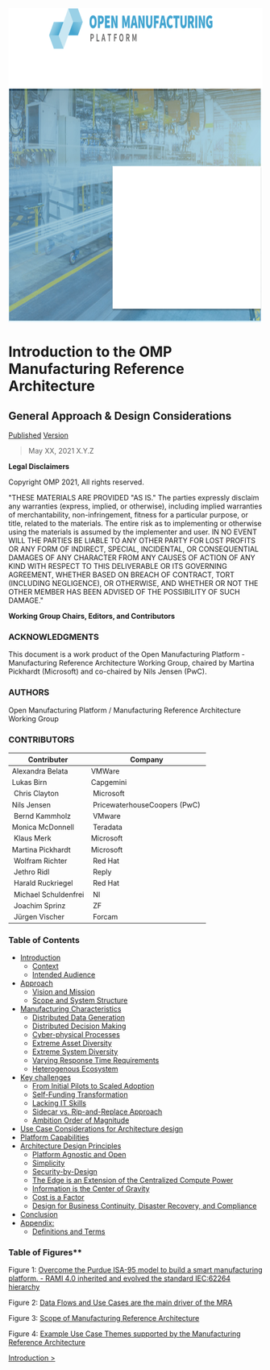 <img src="media/image1.png" style="width:8.72639in;height:6.49167in" />

# Introduction to the OMP Manufacturing Reference Architecture <!-- omit in toc -->
## General Approach & Design Considerations <!-- omit in toc -->

<u>Published</u> <u>Version</u>

> May XX, 2021 X.Y.Z

**Legal Disclaimers**

Copyright OMP 2021, All rights reserved.  
  
"THESE MATERIALS ARE PROVIDED "AS IS." The parties expressly disclaim
any warranties (express, implied, or otherwise), including implied
warranties of merchantability, non-infringement, fitness for a
particular purpose, or title, related to the materials. The entire risk
as to implementing or otherwise using the materials is assumed by the
implementer and user. IN NO EVENT WILL THE PARTIES BE LIABLE TO ANY
OTHER PARTY FOR LOST PROFITS OR ANY FORM OF INDIRECT, SPECIAL,
INCIDENTAL, OR CONSEQUENTIAL DAMAGES OF ANY CHARACTER FROM ANY CAUSES OF
ACTION OF ANY KIND WITH RESPECT TO THIS DELIVERABLE OR ITS GOVERNING
AGREEMENT, WHETHER BASED ON BREACH OF CONTRACT, TORT (INCLUDING
NEGLIGENCE), OR OTHERWISE, AND WHETHER OR NOT THE OTHER MEMBER HAS BEEN
ADVISED OF THE POSSIBILITY OF SUCH DAMAGE."

**Working Group Chairs, Editors, and Contributors**

### ACKNOWLEDGMENTS

This document is a work product of the Open Manufacturing Platform -
Manufacturing Reference Architecture Working Group, chaired by Martina
Pickhardt (Microsoft) and co-chaired by Nils Jensen (PwC).


### AUTHORS

Open Manufacturing Platform / Manufacturing Reference Architecture
Working Group


### CONTRIBUTORS

| Contributer | Company |
|--|--|
| Alexandra Belata | VMWare |
| Lukas Birn | Capgemini |
| Chris Clayton | Microsoft |
| Nils Jensen | PricewaterhouseCoopers (PwC) | 
| Bernd Kammholz | VMware |
| Monica McDonnell | Teradata |
| Klaus Merk | Microsoft |
| Martina Pickhardt | Microsoft |
| Wolfram Richter| Red Hat |
| Jethro Ridl | Reply |
| Harald Ruckriegel | Red Hat |
| Michael Schuldenfrei | NI |
| Joachim Sprinz| ZF |
| Jürgen Vischer | Forcam |


### Table of Contents

- [Introduction](./01_Introduction.md#introduction)
  - [Context](./01_Introduction.md#context)
  - [Intended Audience](./01_Introduction.md#intended-audience)
- [Approach](./02_Approach.md#approach)
  - [Vision and Mission](./02_Approach.md#vision-and-mission)
  - [Scope and System Structure](./02_Approach.md#scope-and-system-structure)
- [Manufacturing Characteristics](./03_Manufacturing_Characteristics.md#manufacturing-characteristics)
  - [Distributed Data Generation](./03_Manufacturing_Characteristics.md#distributed-data-generation)
  - [Distributed Decision Making](./03_Manufacturing_Characteristics.md#distributed-decision-making)
  - [Cyber-physical Processes](./03_Manufacturing_Characteristics.md#cyber-physical-processes)
  - [Extreme Asset Diversity](./03_Manufacturing_Characteristics.md#extreme-asset-diversity)
  - [Extreme System Diversity](./03_Manufacturing_Characteristics.md#extreme-system-diversity)
  - [Varying Response Time Requirements](./03_Manufacturing_Characteristics.md#varying-response-time-requirements)
  - [Heterogenous Ecosystem](./03_Manufacturing_Characteristics.md#heterogenous-ecosystem)
- [Key challenges](./04_Key_Challenges.md#key-challenges)
  - [From Initial Pilots to Scaled Adoption](./04_Key_Challenges.md#from-initial-pilots-to-scaled-adoption)
  - [Self-Funding Transformation](./04_Key_Challenges.md#self-funding-transformation)
  - [Lacking IT Skills](./04_Key_Challenges.md#lacking-it-skills)
  - [Sidecar vs. Rip-and-Replace Approach](./04_Key_Challenges.md#sidecar-vs-rip-and-replace-approach)
  - [Ambition Order of Magnitude](./04_Key_Challenges.md#ambition-order-of-magnitude)
- [Use Case Considerations for Architecture design](./05_Use_Case_Considerations.md#use-case-considerations-for-architecture-design)
- [Platform Capabilities](./06_Platform_Capabilities.md#platform-capabilities)
- [Architecture Design Principles](./07_Architecture_Design_Principles.md#architecture-design-principles)
  - [Platform Agnostic and Open](./07_Architecture_Design_Principles.md#platform-agnostic-and-open)
  - [Simplicity](./07_Architecture_Design_Principles.md#simplicity)
  - [Security-by-Design](./07_Architecture_Design_Principles.md#security-by-design)
  - [The Edge is an Extension of the Centralized Compute Power](./07_Architecture_Design_Principles.md#the-edge-is-an-extension-of-the-centralized-compute-power)
  - [Information is the Center of Gravity](./07_Architecture_Design_Principles.md#information-is-the-center-of-gravity)
  - [Cost is a Factor](./07_Architecture_Design_Principles.md#cost-is-a-factor)
  - [Design for Business Continuity, Disaster Recovery, and Compliance](./07_Architecture_Design_Principles.md#design-for-business-continuity-disaster-recovery-and-compliance)
- [Conclusion](./08_Conclusion.md#conclusion)
- [Appendix:](./09_Appendices.md#appendix)
  - [Definitions and Terms](#definitions-and-terms)


### Table of Figures**

Figure 1: [Overcome the Purdue ISA-95 model to build a smart manufacturing platform. - RAMI 4.0 inherited and evolved the standard IEC:62264 hierarchy](./02_Approach.md#fig1)

Figure 2: [Data Flows and Use Cases are the main driver of the MRA](./02_Approach.md#fig2)

Figure 3: [Scope of Manufacturing Reference Architecture](./02_Approach.md#fig3)

Figure 4: [Example Use Case Themes supported by the Manufacturing Reference Architecture](./05_Use_Case_Considerations.md#fig4)


[Introduction >](01_Introduction.md)